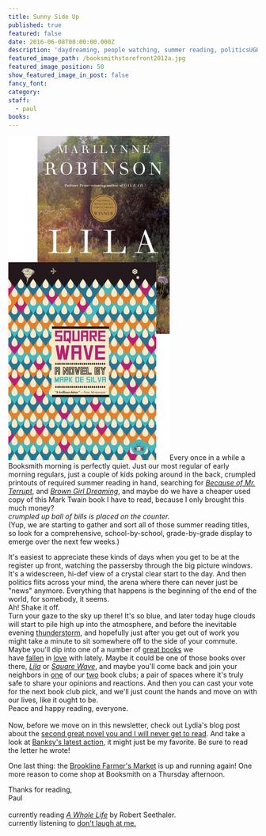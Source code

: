```yaml
---
title: Sunny Side Up
published: true
featured: false
date: 2016-06-08T00:00:00.000Z
description: 'daydreaming, people watching, summer reading, politicsUGH'
featured_image_path: /booksmithstorefront2012a.jpg
featured_image_position: 50
show_featured_image_in_post: false
fancy_font:
category:
staff:
  - paul
books:
---
```



![](/uploads/versions/060816---x----326-656x---.jpg)Every once in a while a Booksmith morning is perfectly quiet. Just our most regular of early morning regulars, just a couple of kids poking around in the back, crumpled printouts of required summer reading in hand, searching for&nbsp;[*Because of Mr. Terrupt*](http://www.brooklinebooksmith-shop.com/book/9780375858246), and [*Brown Girl Dreaming*](http://www.brooklinebooksmith-shop.com/book/9780399252518), and maybe do we have a cheaper used copy of this Mark Twain book I have to read, because I only brought this much money?
<br>*crumpled up ball of bills is placed on the counter.*
<br>(Yup, we are starting to gather and sort all of those summer reading titles, so look for a comprehensive, school-by-school, grade-by-grade display to emerge over the next few weeks.)&nbsp;

It's easiest to appreciate these kinds of days when you get to be at the register up front, watching the passersby through the big picture windows. It's a widescreen, hi-def view of a crystal clear start to the day. And then politics flits across your mind, the arena where there can never just be "news" anymore. Everything that happens is the beginning of the end of the world, for somebody, it seems.
<br>Ah! Shake it off.
<br>Turn your gaze to the sky up there! It's so blue, and later today huge clouds will start to pile high up into the atmosphere, and before the inevitable evening [thunderstorm](http://www.slate.com/articles/video/video/2016/05/lightning_storm_in_super_slow_motion_video_from_florida_researchers.html?wpsrc=atlasobscura), and hopefully just after you get out of work you might take a minute to sit somewhere off to the side of your commute. Maybe you'll dip into one of a number of&nbsp;[great books](http://www.brooklinebooksmith-shop.com/book/9781101947135)&nbsp;we have&nbsp;[fallen](http://www.brooklinebooksmith-shop.com/book/9781619025271)&nbsp;in&nbsp;[love](http://www.brooklinebooksmith-shop.com/book/9781590179659)&nbsp;with lately. Maybe it could be one of those books over there,&nbsp;[*Lila*](http://www.brooklinebooksmith-shop.com/book/9781250074843)&nbsp;or&nbsp;[*Square Wave*](http://www.brooklinebooksmith-shop.com/book/9781937512392), and maybe you'll come back and join your neighbors in&nbsp;[one](http://www.brooklinebooksmith.com/events/2016-06/book-club/)&nbsp;of our&nbsp;[two](https://twitter.com/smallpressbkcb)&nbsp;book clubs; a pair of spaces where it's truly safe to share your opinions and reactions. And then you can cast your vote for the next book club pick, and we'll just count the hands and move on with our lives, like it ought to be.
<br>Peace and happy reading, everyone.
<br>
<br>Now, before we move on in this newsletter, check out Lydia's blog post about the&nbsp;[second great novel you and I will never get to read](http://www.brooklinebooksmith.com/this-week-in-books/2016/06/06/this-week-in-books-by-the-time-david-mitchell-s-next-book-comes-out-we-ll-all-be-dead/). And take a look at&nbsp;[Banksy's latest action](http://www.thisiscolossal.com/2016/06/banksy-bristol-primary-school/), it might just be my favorite. Be sure to read the letter he wrote!

One last thing: the&nbsp;[Brookline Farmer's Market](https://brooklinefarmersmarket.com/)&nbsp;is up and running again! One more reason to come shop at Booksmith on a Thursday afternoon.

Thanks for reading,
<br>Paul
<br>
<br>currently reading&nbsp;[*A Whole Life*](http://www.irishtimes.com/culture/books/a-whole-life-by-robert-seethaler-one-man-endures-one-day-at-a-time-1.2394527)&nbsp;by Robert Seethaler.
<br>currently listening to&nbsp;[don't laugh at me.](https://www.youtube.com/watch?v=bc1CE4Izowo)